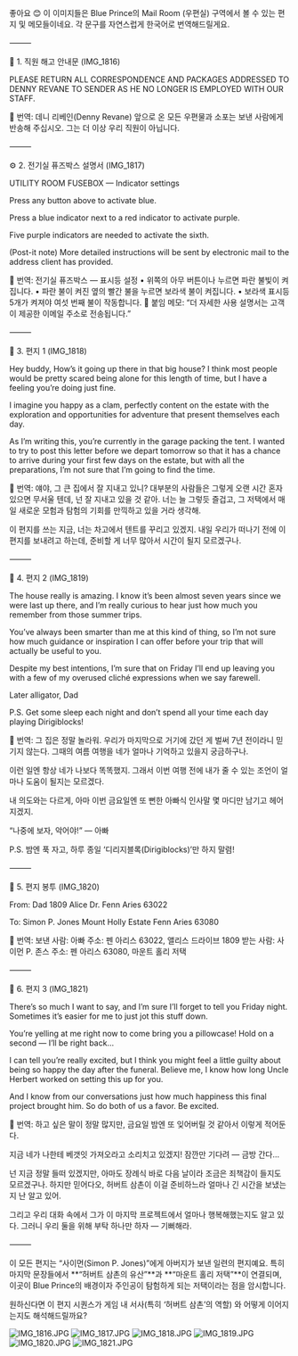 좋아요 😊
이 이미지들은 Blue Prince의 Mail Room (우편실) 구역에서 볼 수 있는 편지 및 메모들이네요.
각 문구를 자연스럽게 한국어로 번역해드릴게요.

⸻

📨 1. 직원 해고 안내문 (IMG_1816)

PLEASE RETURN ALL CORRESPONDENCE AND PACKAGES ADDRESSED TO DENNY REVANE TO SENDER AS HE NO LONGER IS EMPLOYED WITH OUR STAFF.

🩵 번역:
데니 리베인(Denny Revane) 앞으로 온 모든 우편물과 소포는
보낸 사람에게 반송해 주십시오.
그는 더 이상 우리 직원이 아닙니다.

⸻

⚙️ 2. 전기실 퓨즈박스 설명서 (IMG_1817)

UTILITY ROOM FUSEBOX — Indicator settings

Press any button above to activate blue.

Press a blue indicator next to a red indicator to activate purple.

Five purple indicators are needed to activate the sixth.

(Post-it note)
More detailed instructions will be sent by electronic mail to the address client has provided.

🩵 번역:
전기실 퓨즈박스 — 표시등 설정
	•	위쪽의 아무 버튼이나 누르면 파란 불빛이 켜집니다.
	•	파란 불이 켜진 옆의 빨간 불을 누르면 보라색 불이 켜집니다.
	•	보라색 표시등 5개가 켜져야 여섯 번째 불이 작동합니다.
📝 붙임 메모:
“더 자세한 사용 설명서는
고객이 제공한 이메일 주소로 전송됩니다.”

⸻

💌 3. 편지 1 (IMG_1818)

Hey buddy,
How’s it going up there in that big house? I think most people would be pretty scared being alone for this length of time, but I have a feeling you’re doing just fine.

I imagine you happy as a clam, perfectly content on the estate with the exploration and opportunities for adventure that present themselves each day.

As I’m writing this, you’re currently in the garage packing the tent. I wanted to try to post this letter before we depart tomorrow so that it has a chance to arrive during your first few days on the estate, but with all the preparations, I’m not sure that I’m going to find the time.

🩵 번역:
얘야,
그 큰 집에서 잘 지내고 있니? 대부분의 사람들은 그렇게 오랜 시간 혼자 있으면 무서울 텐데,
넌 잘 지내고 있을 것 같아.
너는 늘 그렇듯 즐겁고, 그 저택에서 매일 새로운 모험과 탐험의 기회를 만끽하고 있을 거라 생각해.

이 편지를 쓰는 지금, 너는 차고에서 텐트를 꾸리고 있겠지.
내일 우리가 떠나기 전에 이 편지를 보내려고 하는데,
준비할 게 너무 많아서 시간이 될지 모르겠구나.

⸻

💌 4. 편지 2 (IMG_1819)

The house really is amazing.
I know it’s been almost seven years since we were last up there, and I’m really curious to hear just how much you remember from those summer trips.

You’ve always been smarter than me at this kind of thing, so I’m not sure how much guidance or inspiration I can offer before your trip that will actually be useful to you.

Despite my best intentions, I’m sure that on Friday I’ll end up leaving you with a few of my overused cliché expressions when we say farewell.

Later alligator,
Dad

P.S. Get some sleep each night and don’t spend all your time each day playing Dirigiblocks!

🩵 번역:
그 집은 정말 놀라워.
우리가 마지막으로 거기에 갔던 게 벌써 7년 전이라니 믿기지 않는다.
그때의 여름 여행을 네가 얼마나 기억하고 있을지 궁금하구나.

이런 일엔 항상 네가 나보다 똑똑했지.
그래서 이번 여행 전에 내가 줄 수 있는 조언이 얼마나 도움이 될지는 모르겠다.

내 의도와는 다르게, 아마 이번 금요일엔
또 뻔한 아빠식 인사말 몇 마디만 남기고 헤어지겠지.

“나중에 보자, 악어야!”
— 아빠

P.S. 밤엔 푹 자고, 하루 종일 ‘디리지블록(Dirigiblocks)’만 하지 말렴!

⸻

💌 5. 편지 봉투 (IMG_1820)

From: Dad
1809 Alice Dr.
Fenn Aries 63022

To: Simon P. Jones
Mount Holly Estate
Fenn Aries 63080

🩵 번역:
보낸 사람: 아빠
주소: 펜 아리스 63022, 앨리스 드라이브 1809
받는 사람: 사이먼 P. 존스
주소: 펜 아리스 63080, 마운트 홀리 저택

⸻

💌 6. 편지 3 (IMG_1821)

There’s so much I want to say, and I’m sure I’ll forget to tell you Friday night. Sometimes it’s easier for me to just jot this stuff down.

You’re yelling at me right now to come bring you a pillowcase! Hold on a second — I’ll be right back…

I can tell you’re really excited, but I think you might feel a little guilty about being so happy the day after the funeral. Believe me, I know how long Uncle Herbert worked on setting this up for you.

And I know from our conversations just how much happiness this final project brought him. So do both of us a favor. Be excited.

🩵 번역:
하고 싶은 말이 정말 많지만,
금요일 밤엔 또 잊어버릴 것 같아서 이렇게 적어둔다.

지금 네가 나한테 베갯잇 가져오라고 소리치고 있겠지!
잠깐만 기다려 — 금방 간다…

넌 지금 정말 들떠 있겠지만,
아마도 장례식 바로 다음 날이라 조금은 죄책감이 들지도 모르겠구나.
하지만 믿어다오,
허버트 삼촌이 이걸 준비하느라 얼마나 긴 시간을 보냈는지 난 알고 있어.

그리고 우리 대화 속에서
그가 이 마지막 프로젝트에서 얼마나 행복해했는지도 알고 있다.
그러니 우리 둘을 위해 부탁 하나만 하자 — 기뻐해라.

⸻

이 모든 편지는 “사이먼(Simon P. Jones)”에게 아버지가 보낸 일련의 편지예요.
특히 마지막 문장들에서 **“허버트 삼촌의 유산”**과 **“마운트 홀리 저택”**이 연결되며,
이곳이 Blue Prince의 배경이자 주인공이 탐험하게 되는 저택이라는 점을 암시합니다.

원하신다면 이 편지 시퀀스가 게임 내 서사(특히 ‘허버트 삼촌’의 역할) 와 어떻게 이어지는지도 해석해드릴까요?

![IMG_1816.JPG](images/IMG_1816.JPG)
![IMG_1817.JPG](images/IMG_1817.JPG)
![IMG_1818.JPG](images/IMG_1818.JPG)
![IMG_1819.JPG](images/IMG_1819.JPG)
![IMG_1820.JPG](images/IMG_1820.JPG)
![IMG_1821.JPG](images/IMG_1821.JPG)